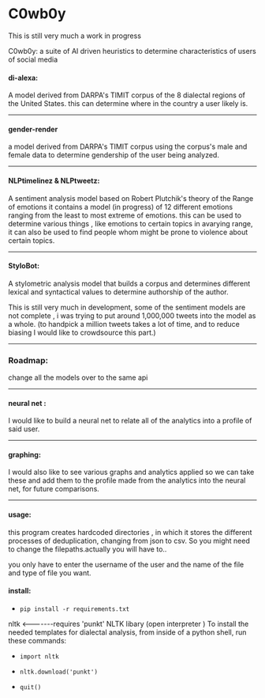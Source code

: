 # C0wb0y

This is still very much a work in progress


C0wb0y: a suite of AI driven heuristics to determine characteristics of users of social media




#### di-alexa: 

A  model derived from DARPA's TIMIT corpus of the 8 dialectal regions of the United States.
this can determine where in the country a user likely is.

---

#### gender-render
a model derived from DARPA's TIMIT corpus using the corpus's male and female data to determine gendership of the user being analyzed.

---


#### NLPtimelinez & NLPtweetz:

A sentiment analysis model based on Robert Plutchik's theory of the Range of emotions it contains a model (in progress) of 12 different emotions ranging from the least to most extreme of emotions.
this can be used to determine various things , like emotions to certain topics in avarying range, it can also be used to find people whom might be prone to violence about certain topics.

---


#### StyloBot: 
A stylometric analysis model that builds a corpus and determines different lexical and syntactical values to determine authorship of the author.

This is still very much in development, some of the sentiment models are not complete , i was trying to put around 1,000,000 tweets into the model as a whole. (to handpick a million tweets takes a lot of time, and to reduce biasing I would like to crowdsource this part.)  

---

### Roadmap:


change all the models over to the same api

---

#### neural net :
I would like to build a neural net to relate all of the analytics into a profile of said user.

---

#### graphing: 
I would also like to see various graphs and analytics applied so we can take these and add them to the profile made from the analytics into the neural net, for future comparisons. 

---

#### usage:

this program creates hardcoded directories , in which it stores the different processes of deduplication, changing from json to csv. So you might need to change the filepaths.actually you will have to..

you only have to enter the username of the user and the name of the file and type of file you want.


#### install:
- ```pip install -r requirements.txt```

nltk       <-------requires 'punkt' NLTK  libary 
(open interpreter ) 
To install the needed templates for dialectal analysis, from inside of a python shell, run these commands:

- ```import nltk```

- ```nltk.download('punkt')```

- ```quit()```


